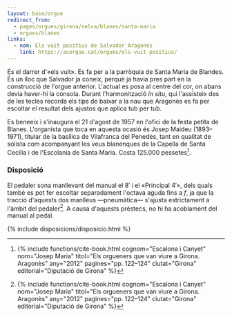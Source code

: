 ```yaml
---
layout: base/orgue
redirect_from:
  - pages/orgues/girona/selva/blanes/santa-maria
  - orgues/blanes
links:
  - nom: Els vuit positius de Salvador Aragonès
    link: https://acorgue.cat/orgues/els-vuit-positius/
---
```


És el darrer d'«els vuit». Es fa per a la parròquia de Santa Maria de Blandes. És un lloc que Salvador ja coneix, perquè
ja havia pres part en la construcció de l'orgue anterior. L'actual es posa al centre del cor, on abans devia haver-hi
la consola. Durant l'harmonització _in situ_, qui l'assisteix des de les tecles recorda els tips de baixar a la nau que
Aragonès es fa per escoltar el resultat dels ajustos que aplica tub per tub.

Es beneeix i s'inaugura el 21 d'agost de 1957 en l'ofici de la festa petita de Blanes. L'organista que toca en aquesta
ocasió és Josep Maideu (1893–1971), titular de la basílica de Vilafranca del Penedès, tant en qualitat de solista com
acompanyant les veus blanenques de la Capella de Santa Cecília i de l'Escolania de Santa Maria. Costa 125.000 pessetes[^1].

### Disposició

El pedaler sona manllevant del manual el 8′ i el «Principal 4′», dels quals també
es pot fer escoltar separadament l'octava aguda fins a _f_, ja que la tracció d'aquests dos manlleus —pneumàtica— s'ajusta
estrictament a l'àmbit del pedaler[^1]. A causa d'aquests préstecs, no hi ha acoblament del manual al pedal.

{% include disposicions/disposicio.html %}

[^1]: {% include functions/cite-book.html cognom="Escalona i Canyet" nom="Josep Maria" titol="Els orgueners que van viure a Girona. Aragonès" any="2012" pagines="pp. 122–124" ciutat="Girona" editorial="Diputació de Girona" %}

